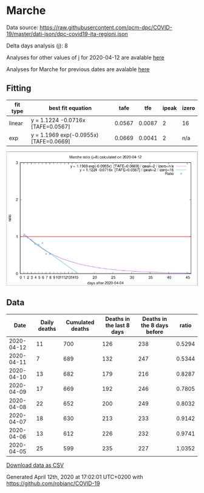 # Marche

Data source: https://raw.githubusercontent.com/pcm-dpc/COVID-19/master/dati-json/dpc-covid19-ita-regioni.json

Delta days analysis (j): 8

Analyses for other values of j for 2020-04-12 are avalable [here](../2020-04-12/README.md)

Analyses for Marche for previous dates are avalable [here](../README.md)

## Fitting 
|fit type|best fit equation|tafe|tfe|ipeak|izero|
|-------|-----|--------|------|---|---|
|linear|y = 1.1224 -0.0716x  [TAFE=0.0567]|0.0567|0.0087|2|16|
|exp|y = 1.1969 exp(-0.0955x)  [TAFE=0.0669]|0.0669|0.0041|2|n/a|

![Plot](COVID-19_marche_j8_2020-04-12.png)

## Data
|Date|Daily deaths|Cumulated deaths|Deaths in the last 8 days|Deaths in the 8 days before|ratio|
|----|----------|-----------|-------|--------------------|-----|
|2020-04-12|11|700|126|238|0.5294|
|2020-04-11|7|689|132|247|0.5344|
|2020-04-10|13|682|179|216|0.8287|
|2020-04-09|17|669|192|246|0.7805|
|2020-04-08|22|652|200|249|0.8032|
|2020-04-07|18|630|213|233|0.9142|
|2020-04-06|13|612|226|232|0.9741|
|2020-04-05|25|599|235|227|1.0352|

[Download data as CSV](COVID-19_marche_j8_2020-04-12.csv)

Generated April 12th, 2020 at 17:02:01 UTC+0200 with https://github.com/robianc/COVID-19
